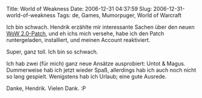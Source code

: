 Title: World of Weakness
Date: 2006-12-31 04:37:59
Slug: 2006-12-31-world-of-weakness
Tags: de, Games, Mumorpuger, World of Warcraft


Ich bin schwach. Hendrik erzählte mir interessante Sachen über den neuen [WoW
2.0-Patch][1], und eh ichs mich versehe, habe ich den Patch runtergeladen,
installiert, und meinen Account reaktiviert.

Super, ganz toll. Ich bin so schwach.

Ich hab zwei (für mich) ganz neue Ansätze ausprobiert: Untot & Magus.
Dummerweise hab ich jetzt wieder Spaß, allerdings hab ich auch noch nicht so
lang gespielt. Wenigstens hab ich Urlaub; eine gute Ausrede.

Danke, Hendrik. Vielen Dank. :P

   [1]: http://www.wow-europe.com/de/patchnotes/patch-2010.html
